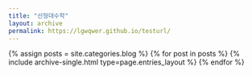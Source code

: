 ```yaml
---
title: "선형대수학"
layout: archive
permalink: https://lgwqwer.github.io/testurl/
---
```



{% assign posts = site.categories.blog %}
{% for post in posts %} {% include archive-single.html type=page.entries_layout %} {% endfor %}